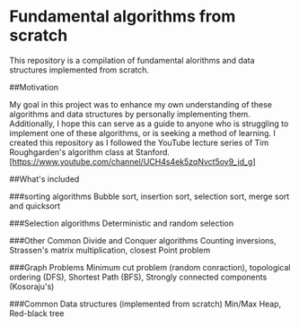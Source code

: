 # Fundamental algorithms from scratch

This repository is a compilation of fundamental alorithms and data structures implemented from scratch. 

##Motivation

My goal in this project was to enhance my own understanding of these algorithms and data structures by personally implementing them. 
Additionally, I hope this can serve as a guide to anyone who is struggling to implement one of these algorithms, or is seeking a
method of learning. I created this repository as I followed the YouTube lecture series of Tim Roughgarden's algorithm class at Stanford.
[https://www.youtube.com/channel/UCH4s4ek5zqNvct5oy9_jd_g]

##What's included

###sorting algorithms
Bubble sort, insertion sort, selection sort, merge sort and quicksort

###Selection algorithms
Deterministic and random selection

###Other Common Divide and Conquer algorithms
Counting inversions, Strassen's matrix multiplication, closest Point problem

###Graph Problems
Minimum cut problem (random conraction), topological ordering (DFS), Shortest Path (BFS), Strongly connected components (Kosoraju's)

###Common Data structures (implemented from scratch)
Min/Max Heap, Red-black tree
